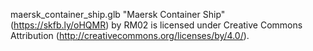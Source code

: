 maersk\_container\_ship.glb "Maersk Container Ship" (https://skfb.ly/oHQMR) by RM02 is licensed under Creative Commons Attribution (http://creativecommons.org/licenses/by/4.0/).
